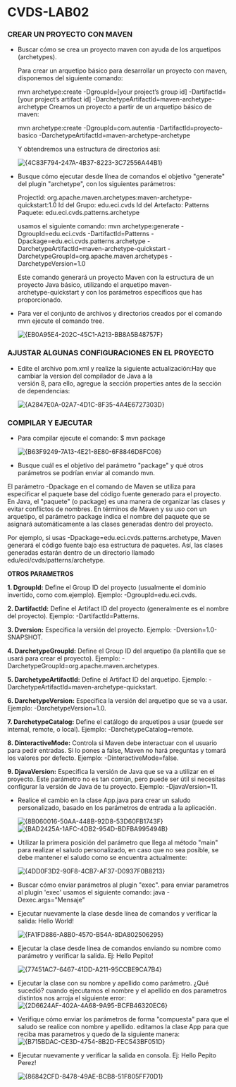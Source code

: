# CVDS-LAB02

### CREAR UN PROYECTO CON MAVEN

- Buscar cómo se crea un proyecto maven con ayuda de los arquetipos (archetypes).

  Para crear un arquetipo básico
  para desarrollar un proyecto con maven, disponemos del siguiente
  comando:
  
  mvn
  archetype:create -DgroupId=[your project’s group id] -DartifactId=[your
  project’s artifact id] -DarchetypeArtifactId=maven-archetype-archetype
  Creamos un proyecto a partir de un arquetipo básico de maven:
  
  mvn archetype:create
  -DgroupId=com.autentia -DartifactId=proyecto-basico
  -DarchetypeArtifactId=maven-archetype-archetype
  
  Y
  obtendremos una estructura de directorios así:
  
  ![{4C83F794-247A-4B37-8223-3C72556A44B1}](https://github.com/user-attachments/assets/7b1f7f82-a88c-49e8-ac71-7e9996c89af1)


- Busque cómo ejecutar desde línea de comandos el objetivo "generate" del plugin "archetype", con los siguientes parámetros:

  ProjectId: org.apache.maven.archetypes:maven-archetype-quickstart:1.0
  Id del Grupo: edu.eci.cvds
  Id del Artefacto: Patterns
  Paquete: edu.eci.cvds.patterns.archetype

  usamos el siguiente comando:
  mvn archetype:generate -DgroupId=edu.eci.cvds -DartifactId=Patterns -Dpackage=edu.eci.cvds.patterns.archetype - 
  DarchetypeArtifactId=maven-archetype-quickstart -DarchetypeGroupId=org.apache.maven.archetypes -DarchetypeVersion=1.0

  Este comando generará un proyecto Maven con la estructura de un proyecto Java básico, utilizando el arquetipo maven-  
  archetype-quickstart y con los parámetros específicos que has proporcionado.

- Para ver el conjunto de archivos y directorios creados por el comando mvn ejecute el comando tree.

  ![{EB0A95E4-202C-45C1-A213-BB8A5B48757F}](https://github.com/user-attachments/assets/6f7a5c3b-a1f0-41fb-aef5-4140dff8f9a2)

### AJUSTAR ALGUNAS CONFIGURACIONES EN EL PROYECTO

- Edite el archivo pom.xml y realize la siguiente actualización:Hay que cambiar la version del compilador de Java a la     
  versión 8, para ello, agregue la sección properties antes de la sección de dependencias:

  ![{A2847E0A-02A7-4D1C-8F35-4A4E6727303D}](https://github.com/user-attachments/assets/a4d64f11-2011-42ee-89ae-6019513c75f1)

### COMPILAR Y EJECUTAR

- Para compilar ejecute el comando: $ mvn package

  ![{B63F9249-7A13-4E21-8E80-6F8846D8FC06}](https://github.com/user-attachments/assets/8af0903f-1574-46b3-86e0-cdabe46e1fc4)

- Busque cuál es el objetivo del parámetro "package" y qué otros parámetros se podrían enviar al comando mvn.
  
El parámetro -Dpackage en el comando de Maven se utiliza para especificar el paquete base del código fuente generado para el proyecto. En Java, el "paquete" (o package) es una manera de organizar las clases y evitar conflictos de nombres. En términos de Maven y su uso con un arquetipo, el parámetro package indica el nombre del paquete que se asignará automáticamente a las clases generadas dentro del proyecto.
    
Por ejemplo, si usas -Dpackage=edu.eci.cvds.patterns.archetype, Maven generará el código fuente bajo esa estructura de paquetes. Así, las clases generadas estarán dentro de un directorio llamado edu/eci/cvds/patterns/archetype.

**OTROS PARAMETROS**

**1. DgroupId:**
Define el Group ID del proyecto (usualmente el dominio invertido, como com.ejemplo).
Ejemplo: -DgroupId=edu.eci.cvds.

**2. DartifactId:**
Define el Artifact ID del proyecto (generalmente es el nombre del proyecto).
Ejemplo: -DartifactId=Patterns.

**3. Dversion:**
Especifica la versión del proyecto.
Ejemplo: -Dversion=1.0-SNAPSHOT.

**4. DarchetypeGroupId:**
Define el Group ID del arquetipo (la plantilla que se usará para crear el proyecto).
Ejemplo: -DarchetypeGroupId=org.apache.maven.archetypes.

**5. DarchetypeArtifactId:**
Define el Artifact ID del arquetipo.
Ejemplo: -DarchetypeArtifactId=maven-archetype-quickstart.

**6. DarchetypeVersion:**
Especifica la versión del arquetipo que se va a usar.
Ejemplo: -DarchetypeVersion=1.0.

**7. DarchetypeCatalog:**
Define el catálogo de arquetipos a usar (puede ser internal, remote, o local).
Ejemplo: -DarchetypeCatalog=remote.

**8. DinteractiveMode:**
Controla si Maven debe interactuar con el usuario para pedir entradas. Si lo pones a false, Maven no hará preguntas y tomará los valores por defecto.
Ejemplo: -DinteractiveMode=false.

**9. DjavaVersion:**
Especifica la versión de Java que se va a utilizar en el proyecto. Este parámetro no es tan común, pero puede ser útil si necesitas configurar la versión de Java de tu proyecto.
Ejemplo: -DjavaVersion=11.

- Realice el cambio en la clase App.java para crear un saludo personalizado, basado en los parámetros de entrada a la aplicación.

  ![{8B060016-50AA-448B-92D8-53D60FB1743F}](https://github.com/user-attachments/assets/093b8863-754d-45a2-9c04-d979716bcab0)
  ![{BAD2425A-1AFC-4DB2-954D-BDFBA995494B}](https://github.com/user-attachments/assets/40101e64-7a67-4d5d-80d6-b8b61b6d089f)

- Utilizar la primera posición del parámetro que llega al método "main" para realizar el saludo personalizado, en caso que no sea posible, se debe mantener el saludo como se encuentra actualmente:

  ![{4DD0F3D2-90F8-4CB7-AF37-D0937F0B8213}](https://github.com/user-attachments/assets/c035912f-25aa-4343-85b9-c8b08b47fdec)


- Buscar cómo enviar parámetros al plugin "exec".
  para enviar parametros al plugin 'exec' usamos el siguiente comando:
  java -Dexec.args="Mensaje"

- Ejecutar nuevamente la clase desde línea de comandos y verificar la salida: Hello World!
  
  ![{FA1FD886-A8B0-4570-B54A-8DA802506295}](https://github.com/user-attachments/assets/a56e2a21-55e1-4712-93e2-068b81618290)


- Ejecutar la clase desde línea de comandos enviando su nombre como parámetro y verificar la salida. Ej: Hello Pepito!

  ![{77451AC7-6467-41DD-A211-95CCBE9CA7B4}](https://github.com/user-attachments/assets/69b2f13e-2d35-4364-a771-995b05017d2a)

- Ejecutar la clase con su nombre y apellido como parámetro. ¿Qué sucedió?
  cuando ejecutamos el nombre y el apellido en dos parametros distintos nos arroja el siguiente error:
  ![{2D6624AF-402A-4A68-9A95-BCFB46320EC6}](https://github.com/user-attachments/assets/cab3fdc2-501b-4779-94e4-e29eeb936a81)


- Verifique cómo enviar los parámetros de forma "compuesta" para que el saludo se realice con nombre y apellido.
  editamos la clase App para que reciba mas parametros y quedo de la siguiente manera:
  ![{B715BDAC-CE3D-4754-8B2D-FEC543BF051D}](https://github.com/user-attachments/assets/a204fd55-7cc0-4047-9072-2890a272e231)

- Ejecutar nuevamente y verificar la salida en consola. Ej: Hello Pepito Perez!

  ![{86842CFD-8478-49AE-BCB8-51F805FF70D1}](https://github.com/user-attachments/assets/b39c60c8-3560-433f-a7de-3d55eb4ac06f)

